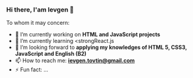 ### Hi there, I'am Ievgen 👋

To whom it may concern:

- 🔭 I’m currently working on <strong>HTML and JavaScript projects</strong>
- 🌱 I’m currently learning <strongReact.js</strong>
- 👯 I’m looking forward to <strong>applying my knowledges of HTML 5, CSS3, JavaScript and English (B2)</strong>
- 📫 How to reach me: <strong>ievgen.tovtin@gmail.com</strong>
- ⚡ Fun fact: ...


<!--
**erpua/erpua** is a ✨ _special_ ✨ repository because its `README.md` (this file) appears on your GitHub profile.

Here are some ideas to get you started:

- 🔭 I’m currently working on HTML and JavaScript projects
- 🌱 I’m currently learning React.js
- 👯 I’m looking forward for opportunity to applying my knowledges of HTML 5, CSS3 and JavaScript and English (B2)
- 📫 How to reach me: ievgen.tovtin@gmail.com
- ⚡ Fun fact: ...
-->
